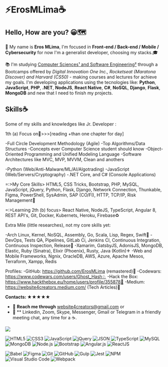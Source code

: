<!-- Cover 
<p align="center">
	<img 
		alt=" " 
		loading="lazy" 
		src="./assets/Cover_GitHub.gif" 
		style="border-radius: 15px; box-shadow: 5px 5px 5px 5px rgba(0,0,0,.5);" 
		title="Eros MLima" 
	>
</p>  
#GoGoGo 🚀 🚀 🚀
-->

<h1>⚡️ErosMLima☕️</h1> 

## Hello, How are you? 😀🗺️

👨 My name is **Eros MLima**, I'm focused in **Front-end / Back-end / Mobile / Cybersecurity** for now I'm a generalist developer, choosing my stacks.🎓

📚 I'm studying [Computer Sciences¹ and Software Engineering²](https://www.igti.com.br/custom/desenvolvedor-front-end/) through a Bootcamps offered by *Digital Innovation One Inc., Rocketseat (Maratona Discover) and Harvard (CS50)* - making courses and lectures for achieve my goals. I'm developing applications using the tecnologies like: 
**Python**, **JavaScript**, **PHP**, **.NET**, **NodeJS**, **React Native**, **C#**, **NoSQL**, **Django**, **Flask**, **MongoDB** and new that I need to finish my projects.

## Skills☕️ 

<!-- Skills -->

Some of my skills and knowledges like Jr. Developer :

<!-- Skills -->
1th (a) Focus on🎯>>>[reading +than one chapter for day]

-Full Circle Development Methodology (Agile)
-Top Algorithms/Data Structures
-Concepts ever Computer Science student should know
-Object-Oriented Programming and Unified Modeling Language
-Software Architectures like MVC, MVP, MVVM, Clean and anothers

-Python (Web/Anti-Malware/ML/AI/Algotrading)
-JavaScript (Web/Servers/Cryptography)
-.NET Core, and C# (Console Applications)

<!-- Core Skills -->

=:>My Core Skills> HTML5, CSS Tricks, Bootstrap, PHP, MySQL, JavaScript, jQuery, Python, Flask, Django, Network Connection, Thunkable, Figma, PowerShell, SysAdmin, SAP (CO/FI), HTTP, TCP/IP, Risk Management🐍
<!-- Learning -->

=:>Learning 2th (b) focus> React Native, NodeJS, TypeScript, Angular 8, REST API's, Git, Docker, Kubernets, Heroku, Firebase♻️

<!-- Extra Mile-->

Extra Mile (little researches), not my core skills yet:

-Arch Linux, Kernel, NoSQL, Assembly, Go, Scala, Lisp, Regex, Swift🔰
-DevOps, Tests QA, Pipelines, GitLab Ci, Jenkins CI, Continuous Integration, Continuous Inspection, Release🧪
-Xamarim, GatsbyJS, AdonisJS, MongoDB, Elastic, Ruby (Sinatra), Elixir (Phoenix), Rusty, Java (Kotlin)⚜️
-Web and Mobile Frameworks, Ngnix, OracleDB, AWS, Azure, Apache Mesos, Terraform, Xampp, Redis

<!-- Profiles-->

Profiles:
-GitHub: https://github.com/ErosMLima (remastered)🌟
-Codewars: https://www.codewars.com/users/Ghost_Hash♘
-Hack the Box: https://www.hackthebox.eu/home/users/profile/355878🕋
-Medium: https://website4creators.medium.com/ (Tech Articles)📝 

<!-- Contacts -->

**Contacts: ★★★★★**

- 💬 **Reach me through** website4creators@gmail.com or
- 📲 ** Linkedin, Zoom, Skype, Messenger, Gmail or Telegram in a friendly meeting chat, any time for a ☕️.
<!-- Charts -->
<img src="https://github-readme-stats.vercel.app/api/top-langs/?username=ErosMLima&layout=compact&theme=jolly"
style="max-width:120%" align="center">


<!-- Languages, libs and frameworks -->
<p align="left">
	<img alt="HTML5" src="https://img.shields.io/badge/-HTML-fff?style=plastic&logo=HTML5" title="HTML5" />
	<img alt="CSS3" src="https://img.shields.io/badge/-CSS-fff?style=plastic&logo=CSS3&logoColor=1572B6" title="CSS3" />
	<img alt="JavaScript" src="https://img.shields.io/badge/-JavaScript-fff?fff&style=plastic&logo=javascript&logoColor=f7ab00" title="JavaScript" />
	<img alt="jQuery" src="https://img.shields.io/badge/-jQuery-fff?style=plastic&logo=jquery&logoColor=4878a0" title="jQuery" />
	<img alt="JSON" src="https://img.shields.io/badge/-JSON-fff?style=plastic&logo=json&logoColor=1a1a1a" title="JSON" />
	<img alt="TypeScript" src="https://img.shields.io/badge/-TypeScript-fff?style=plastic&logo=typescript" title="TypeScript" />
	<img alt="MySQL" src="https://img.shields.io/badge/-MySQL-fff?style=plastic&logoColor=00758f&logo=mysql" title="MySQL" />
	<img alt="MongoDB" src="https://img.shields.io/badge/-MongoDB-fff?style=plastic&logoColor=009547&logo=mongodb" title="MongoDB" />
	<img alt="Node.js" src="https://img.shields.io/badge/-Node.js-fff?style=plastic&logoColor=fff&logo=node.js&logoColor=5B9856" title="Node.js" />
	<img alt="Bootstrap" src="https://img.shields.io/badge/-Bootstrap-fff?style=plastic&logo=bootstrap&logoColor=563D7C" title="Bootstrap" />
	<img alt="Angular.js" src="https://img.shields.io/badge/-Angular-fff?style=plastic&logo=angular&logoColor=af2d2f" title="Angular.js" />
	<img alt="ReactJS" src="https://img.shields.io/badge/-React-fff?style=plastic&logo=react&logoColor=18BCEE" title="ReactJS" />
</p>

<!-- Tools Front-end -->
<p align="left">
	<img alt="Babel" src="https://img.shields.io/badge/-Babel-fff?style=plastic&logo=babel" title="Babel" />
	<img alt="Figma" src="https://img.shields.io/badge/-Figma-fff?fff&style=plastic&logo=figma" title="Figma" />
	<img alt="Git" src="https://img.shields.io/badge/-Git-fff?style=plastic&logo=git" title="Git" />
	<img alt="GitHub" src="https://img.shields.io/badge/-GitHub-fff?style=plastic&logo=github&logoColor=333333" title="GitHub" />
	<img alt="Gulp" src="https://img.shields.io/badge/-Gulp-fff?style=plastic&logo=gulp" title="Gulp" />
	<img alt="Jest" src="https://img.shields.io/badge/-Jest-fff?style=plastic&logo=jest&logoColor=944058" title="Jest" />
	<img alt="NPM" src="https://img.shields.io/badge/-NPM-fff?style=plastic&logo=npm" title="NPM" />
	<img alt="Visual Studio Code" src="https://img.shields.io/badge/-Visual%20Studio%20Code-fff?style=plastic&logo=visual-studio-code&logoColor=007ACC" title="Visual Studio Code" />
	<img alt="Webpack" src="https://img.shields.io/badge/-Webpack-fff?style=plastic&logo=webpack&logoColor=1b74ba" title="Webpack" />
</p>
				
